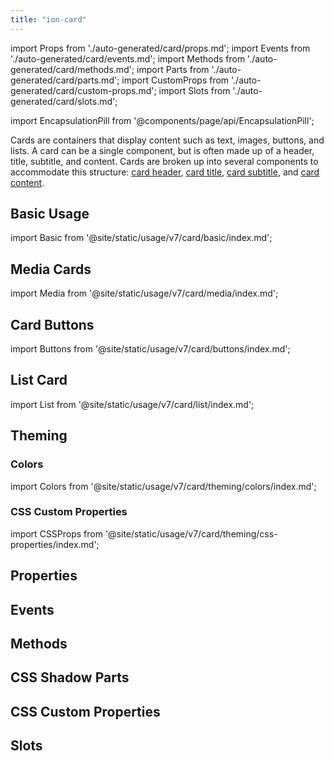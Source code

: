 ```yaml
---
title: "ion-card"
---
```

import Props from './auto-generated/card/props.md';
import Events from './auto-generated/card/events.md';
import Methods from './auto-generated/card/methods.md';
import Parts from './auto-generated/card/parts.md';
import CustomProps from './auto-generated/card/custom-props.md';
import Slots from './auto-generated/card/slots.md';

import EncapsulationPill from '@components/page/api/EncapsulationPill';

<head>
  <title>ion-card: Card UI Components for Ionic Framework API</title>
  <meta name="description" content="ion-card UI components are entry points to more detailed information. Cards can be single components or made up of some header, title, subtitle, and content." />
</head>

<EncapsulationPill type="shadow" />


Cards are containers that display content such as text, images, buttons, and lists.
A card can be a single component, but is often made up of a header, title, subtitle,
and content. Cards are broken up into several components to accommodate this structure:
[card header](./card-header), [card title](./card-title), [card subtitle](./card-subtitle),
and [card content](./card-content).


## Basic Usage

import Basic from '@site/static/usage/v7/card/basic/index.md';

<Basic />


## Media Cards

import Media from '@site/static/usage/v7/card/media/index.md';

<Media />


## Card Buttons

import Buttons from '@site/static/usage/v7/card/buttons/index.md';

<Buttons />


## List Card

import List from '@site/static/usage/v7/card/list/index.md';

<List />


## Theming

### Colors

import Colors from '@site/static/usage/v7/card/theming/colors/index.md';

<Colors />

### CSS Custom Properties

import CSSProps from '@site/static/usage/v7/card/theming/css-properties/index.md';

<CSSProps />


## Properties
<Props />

## Events
<Events />

## Methods
<Methods />

## CSS Shadow Parts
<Parts />

## CSS Custom Properties
<CustomProps />

## Slots
<Slots />
